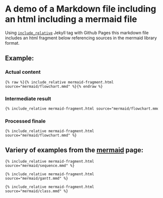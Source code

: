 # A demo of a Markdown file including an html including a mermaid file
Using [`include_relative`](https://jekyllrb.com/docs/includes/) Jekyll tag with Github Pages this markdown file includes an html fragment below referencing sources in the mermaid library format.

## Example:
### Actual content
```Liquid
{% raw %}{% include_relative mermaid-fragment.html source="mermaid/flowchart.mmd" %}{% endraw %}
```
### Intermediate result
```html
{% include_relative mermaid-fragment.html source="mermaid/flowchart.mmd" %}
```
### Processed finale
<code>{% include_relative mermaid-fragment.html source="mermaid/flowchart.mmd" %}</code>

## Variery of examples from the [mermaid](https://github.com/knsv/mermaid) page:
<code>{% include_relative mermaid-fragment.html source="mermaid/sequence.mmd" %}</code>

<code>{% include_relative mermaid-fragment.html source="mermaid/gantt.mmd" %}</code>

<code>{% include_relative mermaid-fragment.html source="mermaid/class.mmd" %}</code>
